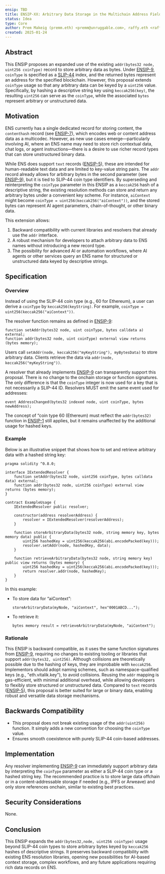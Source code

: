 ```yaml
---
ensip: TBD
title: ENSIP-XX: Arbitrary Data Storage in the Multichain Address Field
status: Idea
type: Core
author: Prem Makeig (premm.eth) <premm@unruggable.com>, raffy.eth <raffy@unruggable.com>
created: 2025-01-24
---
```


## Abstract

This ENSIP proposes an expanded use of the existing `addr(bytes32 node, uint256 coinType)` record to store arbitrary data as bytes. Under [ENSIP-9](#), `coinType` is specified as a [SLIP-44](https://github.com/satoshilabs/slips/blob/master/slip-0044.md) index, and the returned bytes represent an address for the specified blockchain. However, this proposal extends `coinType` usage so that any arbitrary data can be keyed by a `uint256` value. Specifically, by hashing a descriptive string key using `keccak256(key)`, the resulting `uint256` can serve as the `coinType`, while the associated `bytes` represent arbitrary or unstructured data.

## Motivation

ENS currently has a single dedicated record for storing content, the `contenthash` record (see [ENSIP-7](#)), which encodes web or content address data as a multicodec. However, as new use cases emerge—particularly involving AI, where an ENS name may need to store rich contextual data, chat logs, or agent instructions—there is a desire to use richer record types that can store unstructured binary data.

While ENS does support `text` records ([ENSIP-5](#)), these are intended for human-readable text data and are limited to key-value string pairs. The `addr` record already allows for arbitrary bytes in the second parameter (see [ENSIP-9](#)), but it is tied to SLIP-44 coin type identifiers. By superseding and reinterpreting the `coinType` parameter in this ENSIP as a `keccak256` hash of a descriptive string, the existing resolution methods can store and return any arbitrary bytes under a convenient key scheme. For instance, `aiContext` might become `coinType = uint256(keccak256("aiContext"))`, and the stored bytes can represent AI agent parameters, chain-of-thought, or other binary data.

This extension allows:

1. Backward compatibility with current libraries and resolvers that already use the `addr` interface.
2. A robust mechanism for developers to attach arbitrary data to ENS names without introducing a new record type.
3. The possibility for advanced AI or automation workflows, where AI agents or other services query an ENS name for structured or unstructured data keyed by descriptive strings.

## Specification

### Overview

Instead of using the SLIP-44 coin type (e.g., 60 for Ethereum), a user can derive a `coinType` by `keccak256(keyString)`. For example, `coinType = uint256(keccak256("aiContext"))`.

The resolver function remains as defined in [ENSIP-9](#):

```
function setAddr(bytes32 node, uint coinType, bytes calldata a) external;
function addr(bytes32 node, uint coinType) external view returns (bytes memory);
```

Users call `setAddr(node, keccak256("myKeyString"), myBytesData)` to store arbitrary data. Clients retrieve the data via `addr(node, keccak256("myKeyString"))`.

A resolver that already implements [ENSIP-9](#) can transparently support this proposal. There is no change to the onchain storage or function signatures. The only difference is that the `coinType` integer is now used for a key that is not necessarily a SLIP-44 ID. Resolvers MUST emit the same event used for addresses:

```
event AddressChanged(bytes32 indexed node, uint coinType, bytes newAddress);
```

The concept of “coin type 60 (Ethereum) must reflect the `addr(bytes32)` function in [ENSIP-1](#) still applies, but it remains unaffected by the additional usage for hashed keys.

### Example

Below is an illustrative snippet that shows how to set and retrieve arbitrary data with a hashed string key:

```
pragma solidity ^0.8.0;

interface IExtendedResolver {
    function setAddr(bytes32 node, uint256 coinType, bytes calldata data) external;
    function addr(bytes32 node, uint256 coinType) external view returns (bytes memory);
}

contract ExampleUsage {
    IExtendedResolver public resolver;

    constructor(address resolverAddress) {
        resolver = IExtendedResolver(resolverAddress);
    }

    function storeArbitraryData(bytes32 node, string memory key, bytes memory data) public {
        uint256 hashedKey = uint256(keccak256(abi.encodePacked(key)));
        resolver.setAddr(node, hashedKey, data);
    }

    function retrieveArbitraryData(bytes32 node, string memory key) public view returns (bytes memory) {
        uint256 hashedKey = uint256(keccak256(abi.encodePacked(key)));
        return resolver.addr(node, hashedKey);
    }
}
```

In this example:

- To store data for “aiContext”:
  ```
  storeArbitraryData(myNode, "aiContext", hex"0001ABCD...");
  ```
- To retrieve it:
  ```
  bytes memory result = retrieveArbitraryData(myNode, "aiContext");
  ```

### Rationale

This ENSIP is backward compatible, as it uses the same function signatures from [ENSIP-9](#), requiring no changes to existing tooling or libraries that support `addr(bytes32, uint256)`. Although collisions are theoretically possible due to the hashing of keys, they are improbable with `keccak256`. Implementors should adopt naming schemes, such as namespace-qualified keys (e.g., "eth.vitalik.key"), to avoid collisions. Reusing the `addr` mapping is gas-efficient, with minimal additional overhead, while allowing developers to flexibly store structured or unstructured data. Compared to `text` records ([ENSIP-5](#)), this proposal is better suited for large or binary data, enabling robust and versatile data storage mechanisms.

## Backwards Compatibility

- This proposal does not break existing usage of the `addr(uint256)` function. It simply adds a new convention for choosing the `coinType` value.
- Ensures smooth coexistence with purely SLIP-44 coin-based addresses.

## Implementation

Any resolver implementing [ENSIP-9](#) can immediately support arbitrary data by interpreting the `coinType` parameter as either a SLIP-44 coin type or a hashed string key. The recommended practice is to store large data offchain or in a content-addressable storage if needed (e.g., IPFS or Arweave) and only store references onchain, similar to existing best practices.

## Security Considerations

None.

## Conclusion

This ENSIP expands the `addr(bytes32,node, uint256 coinType)` usage beyond SLIP-44 coin types to store arbitrary bytes keyed by `keccak256` hashes of descriptive strings. It preserves backward compatibility with existing ENS resolution libraries, opening new possibilities for AI-based context storage, complex workflows, and any future applications requiring rich data records on ENS.
